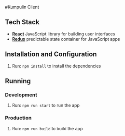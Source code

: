 #Kumpulin Client
## Tech Stack
* [**React**](https://reactjs.org/) JavaScript library for building user interfaces
* [**Redux**](https://redux.js.org/) predictable state container for JavaScript apps

## Installation and Configuration
1. Run: `npm install` to install the dependencies

## Running
### Development
1. Run: `npm run start` to run the app

### Production
1. Run: `npm run build` to build the app
